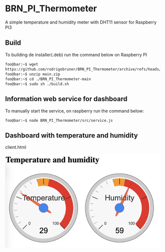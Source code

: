 # BRN_PI_Thermometer

A simple temperature and humidity meter with DHT11 sensor for Raspberry PI3

## Build

To building de installer(.deb) run the command below on Raspberry PI

```console
foo@bar:~$ wget https://github.com/rodrigobruner/BRN_PI_Thermometer/archive/refs/heads/main.zip
foo@bar:~$ unzip main.zip
foo@bar:~$ cd ./BRN_PI_Thermometer-main
foo@bar:~$ sudo sh ./build.sh
```

## Information web service for dashboard

To manually start the service, on raspberry run the command below:

```console
foo@bar:~$ node BRN_PI_Thermometer/src/service.js
```

## Dashboard with temperature and humidity

client.html


![Dashboard](doc/BRN_PI_Thermometer.png)
